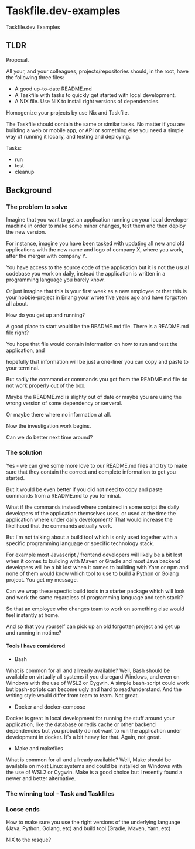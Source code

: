 # Taskfile.dev-examples
Taskfile.dev Examples

## TLDR

Proposal.

All your, and your colleagues, projects/repositories should, in the root, have the following three files:

* A good up-to-date README.md
* A Taskfile with tasks to quickly get started with local development.
* A NIX file. Use NIX to install right versions of dependencies.

Homogenize your projects by
use Nix and Taskfile.

The Taskfile should contain the same or similar tasks. No matter if you are building a web or mobile app, or API or something else you need a simple way of running it locally, and testing and deploying.

Tasks:

* run
* test
* cleanup


## Background

### The problem to solve

Imagine that you want to get an application running on your local developer machine in order to make some minor changes, test them and then deploy the new version.

For instance, imagine you have been tasked with updating all new and old applications with the new name and logo of company X, where you work, after the merger with company Y.

You have access to the source code of the application but it is not the usual codebase you work on daily, instead the application is written in a programming language you barely know.

Or just imagine that this is your first week as a new employee or that this is your hobbie-project in Erlang your wrote five years ago and have forgotten all about.

How do you get up and running?

A good place to start would be the README.md file. There is a README.md file right?

You hope that file would contain information on how to run and test the application, and

hopefully that information will be just a one-liner you can copy and paste to your terminal.

But sadly the command or commands you got from the README.md file do not work properly out of the box.

Maybe the README.md is slighty out of date or maybe you are using the wrong version of some dependency or serveral. 

Or maybe there where no information at all.

Now the investigation work begins.

Can we do better next time around?

### The solution

Yes - we can give some more love to our README.md files and try to make sure that they contain the correct and complete information to get you started.

But it would be even better if you did not need to copy and paste commands from a README.md to you terminal. 

What if the commands instead where contained in some script the daily developers of the application themselves uses, or used at the time the application where under daily development? That would increase the likelihood that the commands actually work.

But I'm not talking about a build tool which is only used together with a specific programming language or specific technology stack. 

For example most Javascript / frontend developers will likely be a bit lost when it comes to building with Maven or Gradle and most Java backend developers will be a bit lost when it comes to building with Yarn or npm and none of them would know which tool to use to build a Python or Golang project. You get my message. 

Can we wrap these specfic build tools in a starter package which will look and work the same regardless of programming language and tech stack?

So that an employee who changes team to work on something else would feel instantly at home. 

And so that you yourself can pick up an old forgotten project and get up and running in notime? 

#### Tools I have considered

* Bash

What is common for all and allready available? Well, Bash should be available on virtually all systems if you disregard Windows, and even on Windows with the use of WSL2 or Cygwin. A simple bash-script could work but bash-scripts can become ugly and hard to read/understand. And the writing style would differ from team to team. Not great.

* Docker and docker-compose

Docker is great in local development for running the stuff around your application, like the database or redis cache or other backend dependencies but you probably do not want to run the application under development in docker. It's a bit heavy for that. Again, not great.

* Make and makefiles

What is common for all and allready available? Well, Make should be available on most Linux systems and could be installed on Windows with the use of WSL2 or Cygwin.
Make is a good choice but I resently found a newer and better alternative.

### The winning tool - Task and Taskfiles



### Loose ends

How to make sure you use the right versions of the underlying language (Java, Python, Golang, etc) and build tool (Gradle, Maven, Yarn, etc)

NIX to the resque?





















